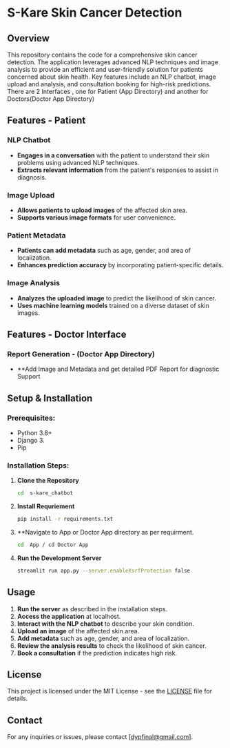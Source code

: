 
# S-Kare Skin Cancer Detection 

## Overview

This repository contains the code for a comprehensive skin cancer detection. The application leverages advanced NLP techniques and image analysis to provide an efficient and user-friendly solution for patients concerned about skin health. Key features include an NLP chatbot, image upload and analysis, and consultation booking for high-risk predictions. There are 2 Interfaces , one for Patient (App Directory) and another for Doctors(Doctor App Directory)

## Features - Patient

### NLP Chatbot
- **Engages in a conversation** with the patient to understand their skin problems using advanced NLP techniques.
- **Extracts relevant information** from the patient's responses to assist in diagnosis.

### Image Upload
- **Allows patients to upload images** of the affected skin area.
- **Supports various image formats** for user convenience.

### Patient Metadata
- **Patients can add metadata** such as age, gender, and area of localization.
- **Enhances prediction accuracy** by incorporating patient-specific details.

### Image Analysis
- **Analyzes the uploaded image** to predict the likelihood of skin cancer.
- **Uses machine learning models** trained on a diverse dataset of skin images.

## Features - Doctor Interface

### Report Generation - (Doctor App Directory)
- **Add Image and Metadata and get detailed PDF Report for diagnostic Support


## Setup & Installation

### Prerequisites:
- Python 3.8+
- Django 3.
- Pip

### Installation Steps:
1. **Clone the Repository**
    ```sh
    cd  s-kare_chatbot
    ```
2. **Install Requriement**
    ```sh
    pip install -r requirements.txt
    ```
3. **Navigate to App or Doctor App directory as per requirment.
    ```sh
    cd  App / cd Doctor App
    ```
   
5. **Run the Development Server**
    ```sh
    streamlit run app.py --server.enableXsrfProtection false
    ```

## Usage

1. **Run the server** as described in the installation steps.
2. **Access the application** at localhost.
3. **Interact with the NLP chatbot** to describe your skin condition.
4. **Upload an image** of the affected skin area.
5. **Add metadata** such as age, gender, and area of localization.
6. **Review the analysis results** to check the likelihood of skin cancer.
7. **Book a consultation** if the prediction indicates high risk.


## License

This project is licensed under the MIT License - see the [LICENSE](LICENSE) file for details.

## Contact

For any inquiries or issues, please contact [dypfinal@gmail.com].
